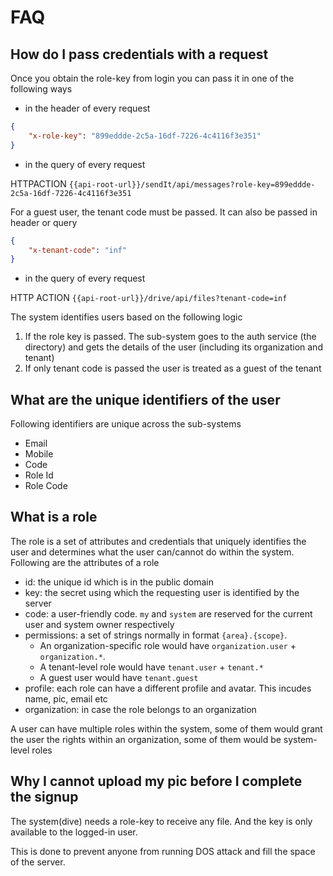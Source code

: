 # FAQ

## How do I pass credentials with a request

Once you obtain the role-key from login you can pass it in one of the following ways

- in the header of every request

```json
{
    "x-role-key": "899eddde-2c5a-16df-7226-4c4116f3e351"
}
```

- in the query of every request

HTTPACTION `{{api-root-url}}/sendIt/api/messages?role-key=899eddde-2c5a-16df-7226-4c4116f3e351`

For a guest user, the tenant code must be passed. It can also be passed in header or query

```json
{
    "x-tenant-code": "inf"
}
```

- in the query of every request

HTTP ACTION `{{api-root-url}}/drive/api/files?tenant-code=inf`

The system identifies users based on the following logic

1. If the role key is passed. The sub-system goes to the auth service (the directory) and gets the details of the user (including its organization and tenant)
2. If only tenant code is passed the user is treated as a guest of the tenant

## What are the unique identifiers of the user

Following identifiers are unique across the sub-systems

- Email
- Mobile
- Code
- Role Id
- Role Code

## What is a role

The role is a set of attributes and credentials that uniquely identifies the user and determines what the user can/cannot do within the system. Following are the attributes of a role

- id: the unique id which is in the public domain
- key: the secret using which the requesting user is identified by the server
- code: a user-friendly code. `my` and `system` are reserved for the current user and system owner respectively
- permissions: a set of strings normally in format `{area}.{scope}`. 
  - An organization-specific role would have `organization.user` + `organization.*`. 
  - A tenant-level role would have `tenant.user` + `tenant.*`
  - A guest user would have `tenant.guest`
- profile: each role can have a different profile and avatar. This incudes name, pic, email etc
- organization: in case the role belongs to an organization

A user can have multiple roles within the system, some of them would grant the user the rights within an organization, some of them would be system-level roles

## Why I cannot upload my pic before I complete the signup

The system(dive) needs a role-key to receive any file. And the key is only available to the logged-in user.

This is done to prevent anyone from running DOS attack and fill the space of the server.